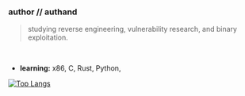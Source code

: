 ### author // authand

> studying reverse engineering, vulnerability research, and binary exploitation.

<br>

- **learning:** x86, C, Rust, Python,
  
[![Top Langs](https://github-readme-stats.vercel.app/api/top-langs/?username=authand&theme=merko)](https://github.com/anuraghazra/github-readme-stats)
